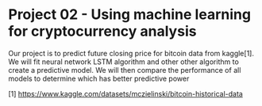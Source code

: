 # Project 02 -  Using machine learning for cryptocurrency analysis

Our project is to predict future closing price for bitcoin data from kaggle[1]. We will fit neural network LSTM  algorithm  and 
other other algorithm to create a predictive model. We will then compare the performance of all models to determine which 
has better predictive power

[1] https://www.kaggle.com/datasets/mczielinski/bitcoin-historical-data
